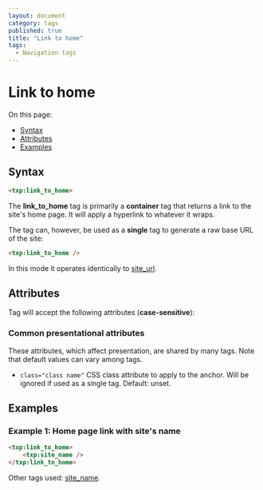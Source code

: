 ```yaml
---
layout: document
category: tags
published: true
title: "Link to home"
tags:
  - Navigation tags
---
```


# Link to home

On this page:

* [Syntax](#user-content-syntax)
* [Attributes](#user-content-attributes)
* [Examples](#user-content-examples)

## Syntax

```html
<txp:link_to_home>
```

The **link_to_home** tag is primarily a __container__ tag that returns a link to the site's home page. It will apply a hyperlink to whatever it wraps.

The tag can, however, be used as a __single__ tag to generate a raw base URL of the site:

```html
<txp:link_to_home />
```

In this mode it operates identically to [site_url](site-url).

## Attributes

Tag will accept the following attributes (**case-sensitive**):

### Common presentational attributes

These attributes, which affect presentation, are shared by many tags. Note that default values can vary among tags.

* `class="class name"`
CSS class attribute to apply to the anchor. Will be ignored if used as a single tag.
Default: unset.

## Examples

### Example 1: Home page link with site's name

```html
<txp:link_to_home>
    <txp:site_name />
</txp:link_to_home>
```

Other tags used: [site_name](site-name).
